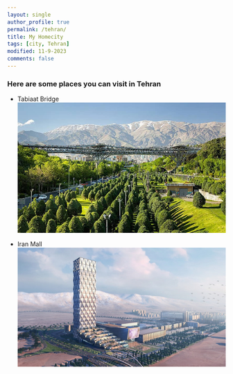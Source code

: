 ```yaml
---
layout: single
author_profile: true
permalink: /tehran/
title: My Homecity
tags: [city, Tehran]
modified: 11-9-2023
comments: false
---
```


### Here are some places you can visit in Tehran

- Tabiaat Bridge
![pic](assets/images/arefe/pol.jpg)

- Iran Mall
![mall](assets/images/arefe/mall.jpg)

